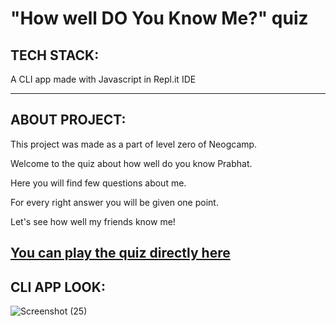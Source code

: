 # "How well DO You Know Me?" quiz

## TECH STACK:

A CLI app made with Javascript in Repl.it IDE

---

## ABOUT PROJECT:

This project was made as a part of level zero of Neogcamp.

Welcome to the quiz about how well do you know Prabhat.

Here you will find few questions about me.

For every right answer you will be given one point.

Let's see how well my friends know me!

## [You can play the quiz directly here](https://replit.com/@PrabhatBadoni1/end-game?embed=true)

## CLI APP LOOK:

![Screenshot (25)](https://user-images.githubusercontent.com/105518599/208824125-70f737b5-305b-4716-8ddc-ee6396cd38ce.png)
